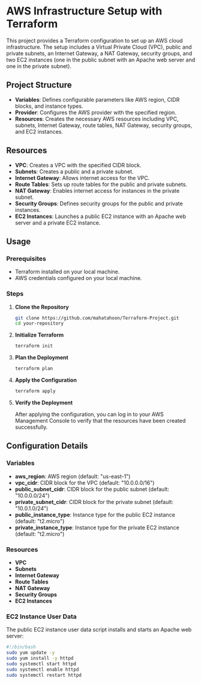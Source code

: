 
# AWS Infrastructure Setup with Terraform

This project provides a Terraform configuration to set up an AWS cloud infrastructure. The setup includes a Virtual Private Cloud (VPC), public and private subnets, an Internet Gateway, a NAT Gateway, security groups, and two EC2 instances (one in the public subnet with an Apache web server and one in the private subnet).

## Project Structure

- **Variables**: Defines configurable parameters like AWS region, CIDR blocks, and instance types.
- **Provider**: Configures the AWS provider with the specified region.
- **Resources**: Creates the necessary AWS resources including VPC, subnets, Internet Gateway, route tables, NAT Gateway, security groups, and EC2 instances.

## Resources

- **VPC**: Creates a VPC with the specified CIDR block.
- **Subnets**: Creates a public and a private subnet.
- **Internet Gateway**: Allows internet access for the VPC.
- **Route Tables**: Sets up route tables for the public and private subnets.
- **NAT Gateway**: Enables internet access for instances in the private subnet.
- **Security Groups**: Defines security groups for the public and private instances.
- **EC2 Instances**: Launches a public EC2 instance with an Apache web server and a private EC2 instance.

## Usage

### Prerequisites

- Terraform installed on your local machine.
- AWS credentials configured on your local machine.

### Steps

1. **Clone the Repository**

   ```sh
   git clone https://github.com/mahatahoon/Terraform-Project.git
   cd your-repository
   ```

2. **Initialize Terraform**

   ```sh
   terraform init
   ```

3. **Plan the Deployment**

   ```sh
   terraform plan
   ```

4. **Apply the Configuration**

   ```sh
   terraform apply
   ```

5. **Verify the Deployment**

   After applying the configuration, you can log in to your AWS Management Console to verify that the resources have been created successfully.

## Configuration Details

### Variables

- **aws_region**: AWS region (default: "us-east-1")
- **vpc_cidr**: CIDR block for the VPC (default: "10.0.0.0/16")
- **public_subnet_cidr**: CIDR block for the public subnet (default: "10.0.0.0/24")
- **private_subnet_cidr**: CIDR block for the private subnet (default: "10.0.1.0/24")
- **public_instance_type**: Instance type for the public EC2 instance (default: "t2.micro")
- **private_instance_type**: Instance type for the private EC2 instance (default: "t2.micro")

### Resources

- **VPC**
- **Subnets**
- **Internet Gateway**
- **Route Tables**
- **NAT Gateway**
- **Security Groups**
- **EC2 Instances**

### EC2 Instance User Data

The public EC2 instance user data script installs and starts an Apache web server:

```bash
#!/bin/bash
sudo yum update -y
sudo yum install -y httpd
sudo systemctl start httpd
sudo systemctl enable httpd
sudo systemctl restart httpd
```

#
